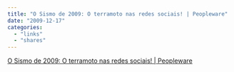 ```yaml
---
title: "O Sismo de 2009: O terramoto nas redes sociais! | Peopleware"
date: "2009-12-17"
categories: 
  - "links"
  - "shares"
---
```


[O Sismo de 2009: O terramoto nas redes sociais! | Peopleware](http://pplware.sapo.pt/2009/12/17/sismo-de-2009-o-terramoto-nas-redes-sociais/)
